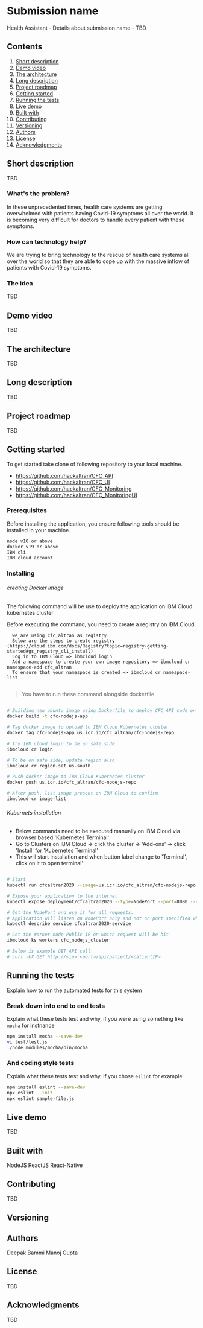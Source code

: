 # Submission name

Health Assistant - Details about submission name - TBD

## Contents

1. [Short description](#short-description)
1. [Demo video](#demo-video)
1. [The architecture](#the-architecture)
1. [Long description](#long-description)
1. [Project roadmap](#project-roadmap)
1. [Getting started](#getting-started)
1. [Running the tests](#running-the-tests)
1. [Live demo](#live-demo)
1. [Built with](#built-with)
1. [Contributing](#contributing)
1. [Versioning](#versioning)
1. [Authors](#authors)
1. [License](#license)
1. [Acknowledgments](#acknowledgments)

## Short description

TBD

### What's the problem?

In these unprecedented times, health care systems are getting overwhelmed with patients having Covid-19 symptoms all over the world. It is becoming very difficult for doctors to handle every patient with these symptoms. 

### How can technology help?

We are trying to bring technology to the rescue of health care systems all over the world so that they are able to cope up with the massive inflow of patients with Covid-19 symptoms. 

### The idea

TBD

## Demo video

TBD

## The architecture

TBD

## Long description

TBD

## Project roadmap

TBD

## Getting started

To get started take clone of following repository to your local machine.

- https://github.com/hackaltran/CFC_API
- https://github.com/hackaltran/CFC_UI
- https://github.com/hackaltran/CFC_Monitoring
- https://github.com/hackaltran/CFC_MonitoringUI

### Prerequisites

Before installing the application, you ensure following tools should be installed in your machine.
```bash
node v10 or above
docker v19 or above
IBM cli
IBM cloud account
```

### Installing
###### creating Docker image 

 The following command will be use to deploy the application on IBM Cloud kubernetes cluster

 Before executing the command, you need to create a registry on IBM Cloud.
 ```
   we are using cfc_altran as registry.
   Below are the steps to create registry (https://cloud.ibm.com/docs/Registry?topic=registry-getting-started#gs_registry_cli_install)
   Log in to IBM Cloud => ibmcloud login
   Add a namespace to create your own image repository => ibmcloud cr namespace-add cfc_altran
   To ensure that your namespace is created => ibmcloud cr namespace-list

 
  ```
  > You have to run these command alongside dockerfile.
```bash

# Building new ubuntu image using Dockerfile to deploy CFC_API code on it
docker build -t cfc-nodejs-app .

# Tag docker image to upload to IBM Cloud Kubernetes cluster
docker tag cfc-nodejs-app us.icr.io/cfc_altran/cfc-nodejs-repo

# Try IBM cloud login to be on safe side
ibmcloud cr login

# To be on safe side, update region also
ibmcloud cr region-set us-south

# Push docker image to IBM Cloud Kubernetes cluster
docker push us.icr.io/cfc_altran/cfc-nodejs-repo

# After push, list image present on IBM Cloud to confirm
ibmcloud cr image-list

```
###### Kubernets installation

- Below commands need to be executed manually on IBM Cloud via browser based 'Kubernetes Terminal'
- Go to Clusters on IBM Cloud -> click the cluster -> 'Add-ons' -> click 'Install' for 'Kubernetes Terminal'
 - This will start installation and when button label change to 'Terminal', click on it to open terminal'
 ```bash

# Start
kubectl run cfcaltran2020 --image=us.icr.io/cfc_altran/cfc-nodejs-repo:latest

# Expose your application to the internet
kubectl expose deployment/cfcaltran2020 --type=NodePort --port=8080 --name=cfcaltran2020-service --target-port=8080

# Get the NodePort and use it for all requests.
# Application will listen on NodePort only and not on port specified while starting the NodeJS application.
kubectl describe service cfcaltran2020-service

# Get the Worker node Public IP on which request will be hit
ibmcloud ks workers cfc_nodejs_cluster

# Below is example GET API call
# curl -kX GET http://<ip>:<port>/api/patient/<patientIP>
 ```


## Running the tests

Explain how to run the automated tests for this system

### Break down into end to end tests

Explain what these tests test and why, if you were using something like `mocha` for instnance

```bash
npm install mocha --save-dev
vi test/test.js
./node_modules/mocha/bin/mocha
```

### And coding style tests

Explain what these tests test and why, if you chose `eslint` for example

```bash
npm install eslint --save-dev
npx eslint --init
npx eslint sample-file.js
```

## Live demo

TBD

## Built with

NodeJS
ReactJS
React-Native

## Contributing

TBD

## Versioning

## Authors

Deepak Bammi
Manoj Gupta

## License

TBD

## Acknowledgments

TBD
 
